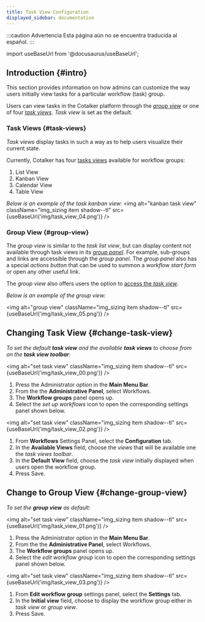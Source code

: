 ```yaml
---
title: Task View Configuration
displayed_sidebar: documentation
---
```


:::caution Advertencia
Esta página aún no se encuentra traducida al español.
:::

import useBaseUrl from '@docusaurus/useBaseUrl'; 

## Introduction {#intro}
This section provides information on how admins can customize the way users initially view tasks for a particular workflow (task) group.

Users can view tasks in the Cotalker platform through the [_group view_](/docs/documentation/client/groups#group-view) or one of four [_task views_](/docs/documentation/client/taskview). _Task view_ is set as the default.

### Task Views {#task-views}
_Task views_ display tasks in such a way as to help users visualize their current state. 

Currently, Cotalker has four [tasks views](/docs/documentation/client/taskview) available for workflow groups:
1. List View
2. Kanban View
3. Calendar View
4. Table View

_Below is an example of the task kanban view:_
<img alt="kanban task view" className="img_sizing item shadow--tl" src={useBaseUrl('img/task_view_04.png')} />
<br/>

### Group View {#group-view}
The _group view_ is similar to the _task list view_, but can display content not available through task views in its [_group panel_](/docs/documentation/client/groups#group-panel). For example, sub-groups and links are accessible through the _group panel_. The _group panel_ also has a special _actions button_ that can be used to summon a _workflow start form_ or open any other useful link. 

The _group view_ also offers users the option to [access the _task view_](/docs/documentation/client/taskview#access-task-view).

_Below is an example of the group view:_

<img alt="group view" className="img_sizing item shadow--tl" src={useBaseUrl('img/task_view_05.png')} />
<br/>

## Changing Task View {#change-task-view}
_To set the default **task view** and the available **task views** to choose from on the **task view toolbar**:_

<img alt="set task view" className="img_sizing item shadow--tl" src={useBaseUrl('img/task_view_00.png')} />
<br/>

<div className="margin-left--lg">

1. Press the <span className="badge badge--primary">Administrator</span> option in the **Main Menu Bar**.
2. From the the **Administrative Panel**, select <span className="badge badge--info">Workflows</span>.
3. The **Workflow groups** panel opens up.
4. Select the _set up workflows_ icon to open the corresponding settings panel shown below.

</div>

<img alt="set task view" className="img_sizing item shadow--tl" src={useBaseUrl('img/task_view_02.png')} />
<br/>

<div className="margin-left--lg">

1. From **Workflows** Settings Panel, select the **Configuration** tab.
2. In the **Available Views** field, choose the _views_ that will be available one the _task views toolbar_.
3. In the **Default View** field, choose the _task view_ initially displayed when users open the workflow group.
4. Press <span className="badge badge--info">Save</span>.

</div>

## Change to Group View {#change-group-view}
_To set the **group view** as default:_

<img alt="set task view" className="img_sizing item shadow--tl" src={useBaseUrl('img/task_view_01.png')} />
<br/>

<div className="margin-left--lg">

1. Press the <span className="badge badge--primary">Administrator</span> option in the **Main Menu Bar**.
2. From the the **Administrative Panel**, select <span className="badge badge--info">Workflows</span>.
3. The **Workflow groups** panel opens up.
4. Select the _edit workflow group_ icon to open the corresponding settings panel shown below.

</div>

<img alt="set task view" className="img_sizing item shadow--tl" src={useBaseUrl('img/task_view_03.png')} />
<br/>

<div className="margin-left--lg">

1. From **Edit workflow group** settings panel, select the **Settings** tab.
2. In the **Initial view** field, choose to display the workflow group either in _task view_ or _group view_.
3. Press <span className="badge badge--info">Save</span>.

</div>

